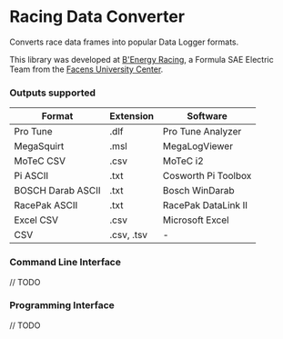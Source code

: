 # Racing Data Converter

Converts race data frames into popular Data Logger formats.

This library was developed at [B'Energy Racing](https://benergyracing.com.br), a Formula SAE Electric Team from the [Facens University Center](https://facens.br).

### Outputs supported

| Format            | Extension  | Software            |
|-------------------|------------|---------------------|
| Pro Tune          | .dlf       | Pro Tune Analyzer   |
| MegaSquirt        | .msl       | MegaLogViewer       |
| MoTeC CSV         | .csv       | MoTeC i2            |
| Pi ASCII          | .txt       | Cosworth Pi Toolbox |
| BOSCH Darab ASCII | .txt       | Bosch WinDarab      |
| RacePak ASCII     | .txt       | RacePak DataLink II |
| Excel CSV         | .csv       | Microsoft Excel     |
| CSV               | .csv, .tsv | -                   |

### Command Line Interface

// TODO

### Programming Interface

// TODO
